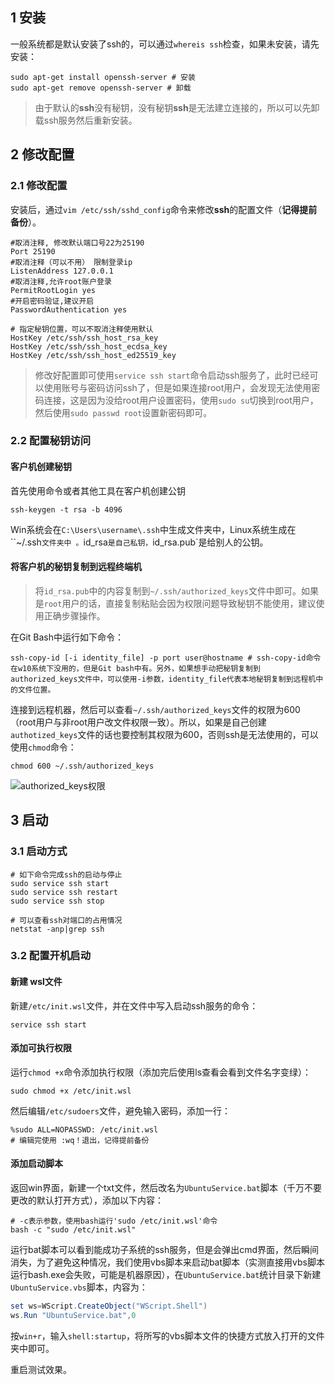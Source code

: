 ## 1 安装

一般系统都是默认安装了ssh的，可以通过`whereis ssh`检查，如果未安装，请先安装：

```shell
sudo apt-get install openssh-server # 安装
sudo apt-get remove openssh-server # 卸载
```

> 由于默认的**ssh**没有秘钥，没有秘钥**ssh**是无法建立连接的，所以可以先卸载ssh服务然后重新安装。

## 2 修改配置

### 2.1 修改配置

安装后，通过`vim /etc/ssh/sshd_config`命令来修改**ssh**的配置文件（**记得提前备份**）。

```shell
#取消注释, 修改默认端口号22为25190
Port 25190
#取消注释（可以不用） 限制登录ip
ListenAddress 127.0.0.1
#取消注释,允许root账户登录
PermitRootLogin yes
#开启密码验证,建议开启
PasswordAuthentication yes

# 指定秘钥位置，可以不取消注释使用默认
HostKey /etc/ssh/ssh_host_rsa_key
HostKey /etc/ssh/ssh_host_ecdsa_key
HostKey /etc/ssh/ssh_host_ed25519_key
```

> 修改好配置即可使用`service ssh start`命令启动ssh服务了，此时已经可以使用账号与密码访问ssh了，但是如果连接root用户，会发现无法使用密码连接，这是因为没给root用户设置密码，使用`sudo su`切换到root用户，然后使用`sudo passwd root`设置新密码即可。

### 2.2 配置秘钥访问

#### 客户机创建秘钥

首先使用命令或者其他工具在客户机创建公钥

```shell
ssh-keygen -t rsa -b 4096
```

Win系统会在`C:\Users\username\.ssh`中生成文件夹中，Linux系统生成在``~/.ssh`文件夹中 。`id_rsa`是自己私钥，`id_rsa.pub`是给别人的公钥。

#### 将客户机的秘钥复制到远程终端机

> 将`id_rsa.pub`中的内容复制到`~/.ssh/authorized_keys`文件中即可。如果是`root`用户的话，直接复制粘贴会因为权限问题导致秘钥不能使用，建议使用正确步骤操作。
>

在Git Bash中运行如下命令：

```shell
ssh-copy-id [-i identity_file] -p port user@hostname # ssh-copy-id命令在w10系统下没用的，但是Git bash中有。另外，如果想手动把秘钥复制到authorized_keys文件中，可以使用-i参数，identity_file代表本地秘钥复制到远程机中的文件位置。
```

连接到远程机器，然后可以查看`~/.ssh/authorized_keys`文件的权限为600（root用户与非root用户改文件权限一致）。所以，如果是自己创建`authotized_keys`文件的话也要控制其权限为600，否则ssh是无法使用的，可以使用`chmod`命令：

```shell
chmod 600 ~/.ssh/authorized_keys
```

![authorized_keys权限](https://cdn.jsdelivr.net/gh/tufbel/TImages/mark/20210121091617.png)

## 3 启动

### 3.1 启动方式

```shell
# 如下命令完成ssh的启动与停止
sudo service ssh start
sudo service ssh restart
sudo service ssh stop

# 可以查看ssh对端口的占用情况
netstat -anp|grep ssh
```

### 3.2 配置开机启动

#### 新建 wsl文件

新建`/etc/init.wsl`文件，并在文件中写入启动ssh服务的命令：

```shell
service ssh start
```

#### 添加可执行权限

运行`chmod +x`命令添加执行权限（添加完后使用ls查看会看到文件名字变绿）：

```shell
sudo chmod +x /etc/init.wsl
```

然后编辑`/etc/sudoers`文件，避免输入密码，添加一行：

```shell
%sudo ALL=NOPASSWD: /etc/init.wsl
# 编辑完使用 :wq！退出，记得提前备份
```

#### 添加启动脚本

返回win界面，新建一个txt文件，然后改名为`UbuntuService.bat`脚本（千万不要更改的默认打开方式），添加以下内容：

```shell
# -c表示参数，使用bash运行'sudo /etc/init.wsl'命令
bash -c "sudo /etc/init.wsl"
```

运行bat脚本可以看到能成功子系统的ssh服务，但是会弹出cmd界面，然后瞬间消失，为了避免这种情况，我们使用vbs脚本来启动bat脚本（实测直接用vbs脚本运行bash.exe会失败，可能是机器原因），在`UbuntuService.bat`统计目录下新建`UbuntuService.vbs`脚本，内容为：

```powershell
set ws=WScript.CreateObject("WScript.Shell")
ws.Run "UbuntuService.bat",0
```

按`win+r`，输入`shell:startup`，将所写的vbs脚本文件的快捷方式放入打开的文件夹中即可。

重启测试效果。